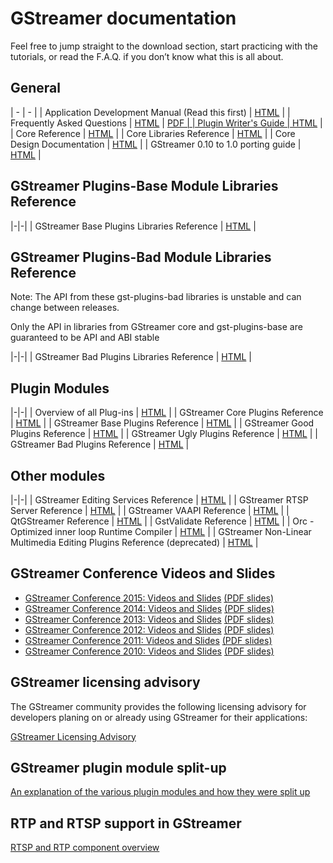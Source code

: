 # GStreamer documentation

Feel free to jump straight to the download section, start practicing
with the tutorials, or read the F.A.Q. if you don’t know what this is
all about.



## General

| - | - |
| Application Development Manual (Read this first) | [HTML](manual-index.md) |
| Frequently Asked Questions |  <a href="/data/doc/gstreamer/head/faq/html/index.html">HTML</a> \| <a href="/data/doc/gstreamer/head/faq/faq.pdf">PDF</PDF> |
| Plugin Writer's Guide | [HTML](pwg-index.md) |
| Core Reference | <a href="/data/doc/gstreamer/head/gstreamer/html/">HTML</a>  |
| Core Libraries Reference | <a href="/data/doc/gstreamer/head/gstreamer-libs/html/">HTML</a> |
| Core Design Documentation | <a href="http://cgit.freedesktop.org/gstreamer/gstreamer/tree/docs/design/">HTML</a> |
| GStreamer 0.10 to 1.0 porting guide | <a href="http://cgit.freedesktop.org/gstreamer/gstreamer/plain/docs/random/porting-to-1.0.txt">HTML</a> |

<!-- FIXME: save useful bits from wiki
| GStreamer Wiki (see esp.   <a href="&site;/wiki/ReleasePlanning">ReleasePlanning</a> and   <a href="&site;/wiki/SubmittingPatches">SubmittingPatches</a>)
| <a href="&site;/wiki/">HTML</a> |
-->


## GStreamer Plugins-Base Module Libraries Reference

|-|-|
| GStreamer Base Plugins Libraries Reference | <a href="/data/doc/gstreamer/head/gst-plugins-base-libs/html/">HTML</a> |

## GStreamer Plugins-Bad Module Libraries Reference

Note: The API from these gst-plugins-bad libraries is unstable and can
change between releases.

Only the API in libraries from GStreamer core and
gst-plugins-base are guaranteed to be API and ABI stable

|-|-|
| GStreamer Bad Plugins Libraries Reference | <a href="/data/doc/gstreamer/head/gst-plugins-bad-libs/html/">HTML</a> |

## Plugin Modules

|-|-|
| Overview of all Plug-ins | <a href="plugins.html">HTML</a> |
| GStreamer Core Plugins Reference | <a href="/data/doc/gstreamer/head/gstreamer-plugins/html/">HTML</a> |
| GStreamer Base Plugins Reference | <a href="/data/doc/gstreamer/head/gst-plugins-base-plugins/html/">HTML</a> |
| GStreamer Good Plugins Reference | <a href="/data/doc/gstreamer/head/gst-plugins-good-plugins/html/">HTML</a> |
| GStreamer Ugly Plugins Reference | <a href="/data/doc/gstreamer/head/gst-plugins-ugly-plugins/html/">HTML</a> |
| GStreamer Bad Plugins Reference | <a href="/data/doc/gstreamer/head/gst-plugins-bad-plugins/html/">HTML</a> |

## Other modules

|-|-|
| GStreamer Editing Services Reference | <a href="/data/doc/gstreamer/head/gstreamer-editing-services/html/">HTML</a> |
| GStreamer RTSP Server Reference | <a href="/data/doc/gstreamer/head/gst-rtsp-server/html/">HTML</a> |
| GStreamer VAAPI Reference | <a href="/data/doc/gstreamer/head/gstreamer-vaapi-plugins/html/">HTML</a> |
| QtGStreamer Reference | <a href="/data/doc/gstreamer/head/qt-gstreamer/html/">HTML</a> |
| GstValidate Reference | <a href="/data/doc/gstreamer/head/gst-validate/html/">HTML</a> |
| Orc - Optimized inner loop Runtime Compiler |  <a href="/data/doc/orc/">HTML</a> |
| GStreamer Non-Linear Multimedia Editing Plugins Reference (deprecated) | <a href="/data/doc/gstreamer/head/gnonlin/html/">HTML</a> |

## GStreamer Conference Videos and Slides

* <a href="http://gstconf.ubicast.tv/channels/#gstreamer-conference-2015">GStreamer Conference 2015: Videos and Slides</a> <a href="/data/events/gstreamer-conference/2015/">(PDF slides)</a>
 * <a href="http://gstconf.ubicast.tv/channels/#gstreamer-conference-2014">GStreamer Conference 2014: Videos and Slides</a> <a href="/data/events/gstreamer-conference/2014/">(PDF slides)</a>
 * <a href="http://gstconf.ubicast.tv/channels/#gstreamer-conference-2013">GStreamer Conference 2013: Videos and Slides</a> <a href="/data/events/gstreamer-conference/2013/">(PDF slides)</a>
 * <a href="http://gstconf.ubicast.tv/channels/#gstreamer-conference-2012">GStreamer Conference 2012: Videos and Slides</a> <a href="/data/events/gstreamer-conference/2012/">(PDF slides)</a>
 * <a href="http://gstconf.ubicast.tv/channels/#conferences-2011">GStreamer Conference 2011: Videos and Slides</a> <a href="/data/events/gstreamer-conference/2011/">(PDF slides)</a>
* <a href="http://gstconf.ubicast.tv/channels/#conferences-2010">GStreamer Conference 2010: Videos and Slides</a> <a href="/data/events/gstreamer-conference/2010/">(PDF slides)</a>


## GStreamer licensing advisory

The GStreamer community provides the following licensing advisory for
developers planing on or already using GStreamer for their applications:

<a href="/documentation/licensing.html">GStreamer Licensing Advisory</a>


## GStreamer plugin module split-up

[An explanation of the various plugin modules and how they were split up](splitup.md)

## RTP and RTSP support in GStreamer

<a href="/documentation/rtp.html">RTSP and RTP component overview</a>
